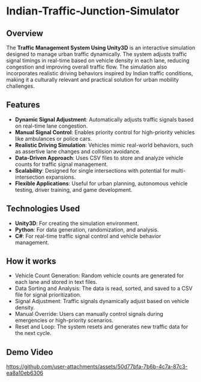 # Indian-Traffic-Junction-Simulator

## Overview
The **Traffic Management System Using Unity3D** is an interactive simulation designed to manage urban traffic dynamically. The system adjusts traffic signal timings in real-time based on vehicle density in each lane, reducing congestion and improving overall traffic flow. The simulation also incorporates realistic driving behaviors inspired by Indian traffic conditions, making it a culturally relevant and practical solution for urban mobility challenges.

## Features
- **Dynamic Signal Adjustment**: Automatically adjusts traffic signals based on real-time lane congestion.
- **Manual Signal Control**: Enables priority control for high-priority vehicles like ambulances or police cars.
- **Realistic Driving Simulation**: Vehicles mimic real-world behaviors, such as assertive lane changes and collision avoidance.
- **Data-Driven Approach**: Uses CSV files to store and analyze vehicle counts for traffic signal management.
- **Scalability**: Designed for single intersections with potential for multi-intersection expansions.
- **Flexible Applications**: Useful for urban planning, autonomous vehicle testing, driver training, and game development.

## Technologies Used
- **Unity3D**: For creating the simulation environment.
- **Python**: For data generation, randomization, and analysis.
- **C#**: For real-time traffic signal control and vehicle behavior management.

## How it works
- Vehicle Count Generation: Random vehicle counts are generated for each lane and stored in text files.
- Data Sorting and Analysis: The data is read, sorted, and saved to a CSV file for signal prioritization.
- Signal Adjustment: Traffic signals dynamically adjust based on vehicle density.
- Manual Override: Users can manually control signals during emergencies or high-priority scenarios.
- Reset and Loop: The system resets and generates new traffic data for the next cycle.

## Demo Video
https://github.com/user-attachments/assets/50d77bfa-7b6b-4c7a-87c3-ea8a10eb6306

